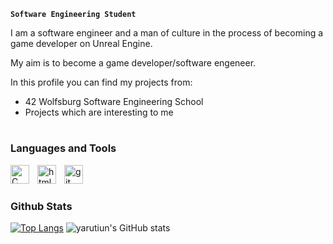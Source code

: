 **`Software Engineering Student`**

I am a software engineer and a man of culture in the process of becoming a game developer on Unreal Engine.

My aim is to become a game developer/software engeneer.

In this profile you can find my projects from:
  * 42 Wolfsburg Software Engineering School
  * Projects which are interesting to me
 
 #
 
 ### Languages and Tools
 
 <img align="left" alt="C" width="30px" style="padding-right:10px;" src="https://cdn.jsdelivr.net/gh/devicons/devicon/icons/c/c-original.svg"/>
 <img align="left" alt="html5" width="30px" style="padding-right:10px;" src="https://cdn.jsdelivr.net/gh/devicons/devicon/icons/html5/html5-original.svg"/>
 <img align="left" alt="git" width="30px" style="padding-right:10px;" src="https://cdn.jsdelivr.net/gh/devicons/devicon/icons/git/git-original.svg"/>
 <br />
 
 #
 
 ### Github Stats
 
 [![Top Langs](https://github-readme-stats.vercel.app/api/top-langs/?username=yarutiun&layout=compact&theme=dark&langs_count=6&hide=objective-c)](https://github.com/yarutiun/github-readme-stats)
 ![yarutiun's GitHub stats](https://github-readme-stats.vercel.app/api?username=yarutiun&show_icons=true&theme=dark&hide_title=true&hide_rank=true)
 
 
 #
 
 
